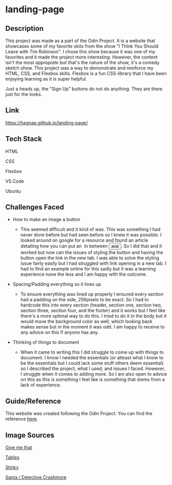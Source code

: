 # landing-page

## Description
This project was made as a part of the Odin Project. It is a website that showcases some of my favorite skits from the show "I Think You Should Leave with Tim Robinson". I chose this show because it was one of my favorites and it made the project more interesting. However, the content isn't the most *appropiate* but that's the nature of the show, it's a comedy sketch show. This project was a way to demonstrate and reinforce my HTML, CSS, and Flexbox skills. Flexbox is a 
fun CSS-library that I have been enjoying learning as it is super helpful.

Just a heads up, the "Sign Up" buttons do not do anything. They are there just for the looks.

## Link
https://hagnap.github.io/landing-page/

## Tech Stack
HTML

CSS

Flexbox

VS Code

Ubuntu

## Challenges Faced
* How to make an image a button
  - This seemed difficult and it kind of was. This was something I had never done before but had seen before so I knew it was possible. 
    I looked around on google for a resource and found an article detailing how you can put an <img> in between <button> and </button>.
    So I did that and it worked but now can the issues of styling the button and having the button open the link in the new tab. 
    I was able to solve the styling issue fairly easily but I had struggled with link opening in a new tab. I had to find an example
    online for this sadly but it was a learning experience none the less and I am happy with the outcome.
    
 * Spacing/Padding everything so it lines up 
    - To ensure everything was lined up properly I ensured every section had a padding on the side, 256pixels to be exact. So I had to hardcode this 
      into every section (header, section one, section two, section three, section four, and the footer) and it works but I feel like there's a more optimal
      way to do this. I tried to do it in the body but it would move the background color as well, which looking back makes sense but in the moment it was 
      odd. I am happy to receive to any advice on this if anyone has any. 

  * Thinking of things to document
    - When it came to writing this I did struggle to come up with things to document. I know I needed the essentials (or atleast what I know to be the
      essentials but I could lack some stuff others deem essential) so I described the project, what I used, and issues I faced. However, I struggle when it
      comes to adding more. So I am also open to advice on this as this is something I feel like is something that stems from a lack of experience.
      
## Guide/Reference
This website was created following the Odin Project.
You can find the reference [here](https://www.theodinproject.com/lessons/foundations-landing-page).

## Image Sources
[Give me that](https://www.google.com/url?sa=i&url=https%3A%2F%2Fwww.theringer.com%2Ftv%2F2021%2F7%2F28%2F22596374%2Fi-think-you-should-leave-season-2-old-guys-crashmore-yurabay-doug&psig=AOvVaw3eFIwLKj0kuF9_jkh8hGD_&ust=1680130897062000&source=images&cd=vfe&ved=0CAwQjRxqFwoTCPDxgb3d__0CFQAAAAAdAAAAABAD)

[Tables](https://pbs.twimg.com/media/E9bmRaCX0AM8cJU.jpg:large)

[Stinky](https://www.looper.com/img/gallery/i-think-you-should-leave-season-2-release-date-cast-and-plot-what-we-know-so-far/when-will-season-2-i-think-you-should-leave-with-tim-robinson-be-released-1619702723.jpg)

[Santa / Detective Crashmore](https://www.tvinsider.com/wp-content/uploads/2021/07/I-think-you-should-leave-203-santa.jpg)

